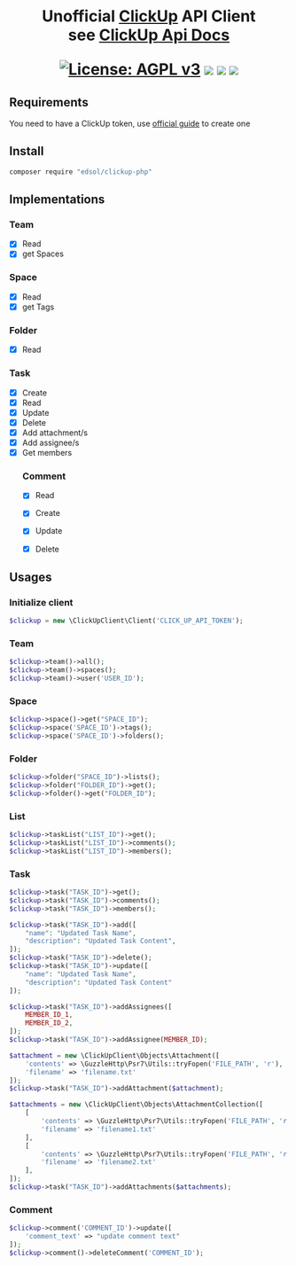 <h1 align='center'>
Unofficial <a href="http://clickup.com">ClickUp</a> API Client </br>see <a href="https://clickup.com/api">ClickUp Api Docs</a>

[![License: AGPL v3](https://img.shields.io/badge/License-AGPL%20v3-blue.svg)](https://www.gnu.org/licenses/agpl-3.0)
![](https://vsmarketplacebadge.apphb.com/version-short/edsol.clickup.svg
)
![](https://vsmarketplacebadge.apphb.com/downloads-short/edsol.clickup.svg
)
![](https://vsmarketplacebadge.apphb.com/rating-short/edsol.clickup.svg
)
</h1>



## Requirements

You need to have a ClickUp token, use [official guide](https://docs.clickup.com/en/articles/1367130-getting-started-with-the-clickup-api) to create one


## Install
```bash
composer require "edsol/clickup-php"
```

## Implementations

### Team
- [x] Read
- [x] get Spaces

### Space
- [x] Read
- [x] get Tags

### Folder
- [x] Read

### Task
- [x] Create
- [x] Read
- [x] Update
- [x] Delete
- [x] Add attachment/s
- [x] Add assignee/s
- [x] Get members
    ### Comment
    - [x] Read
    - [x] Create
    - [x] Update
    - [x] Delete



## Usages

### Initialize client
```php
$clickup = new \ClickUpClient\Client('CLICK_UP_API_TOKEN');
```

### Team

```php
$clickup->team()->all();
$clickup->team()->spaces();
$clickup->team()->user('USER_ID');
```
### Space

```php
$clickup->space()->get("SPACE_ID");
$clickup->space('SPACE_ID')->tags();
$clickup->space('SPACE_ID')->folders();
```
### Folder

```php
$clickup->folder("SPACE_ID")->lists();
$clickup->folder("FOLDER_ID")->get();
$clickup->folder()->get("FOLDER_ID");
```

### List
```php
$clickup->taskList("LIST_ID")->get();
$clickup->taskList("LIST_ID")->comments();
$clickup->taskList("LIST_ID")->members();
```

### Task
```php
$clickup->task("TASK_ID")->get();
$clickup->task("TASK_ID")->comments();
$clickup->task("TASK_ID")->members();

$clickup->task("TASK_ID")->add([
    "name": "Updated Task Name",
    "description": "Updated Task Content",
]);
$clickup->task("TASK_ID")->delete();
$clickup->task("TASK_ID")->update([
    "name": "Updated Task Name",
    "description": "Updated Task Content"
]);

$clickup->task("TASK_ID")->addAssignees([
    MEMBER_ID_1,
    MEMBER_ID_2,
]);
$clickup->task("TASK_ID")->addAssignee(MEMBER_ID);

$attachment = new \ClickUpClient\Objects\Attachment([
    'contents' => \GuzzleHttp\Psr7\Utils::tryFopen('FILE_PATH', 'r'),
    'filename' => 'filename.txt'
]);
$clickup->task("TASK_ID")->addAttachment($attachment);

$attachments = new \ClickUpClient\Objects\AttachmentCollection([
    [
        'contents' => \GuzzleHttp\Psr7\Utils::tryFopen('FILE_PATH', 'r'),
        'filename' => 'filename1.txt'
    ],
    [
        'contents' => \GuzzleHttp\Psr7\Utils::tryFopen('FILE_PATH', 'r'),
        'filename' => 'filename2.txt'
    ],
]);
$clickup->task("TASK_ID")->addAttachments($attachments);
```

### Comment
```php
$clickup->comment('COMMENT_ID')->update([
    'comment_text' => "update comment text"
]);
$clickup->comment()->deleteComment('COMMENT_ID');
```
